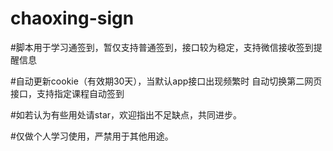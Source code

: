 # chaoxing-sign

#脚本用于学习通签到，暂仅支持普通签到，接口较为稳定，支持微信接收签到提醒信息

#自动更新cookie（有效期30天），当默认app接口出现频繁时 自动切换第二网页接口，支持指定课程自动签到

#如若认为有些用处请star，欢迎指出不足缺点，共同进步。

#仅做个人学习使用，严禁用于其他用途。
